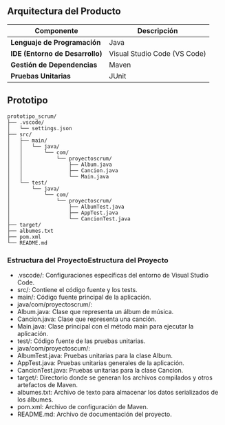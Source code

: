 ## Arquitectura del Producto

| Componente                        | Descripción                        |
|-----------------------------------|------------------------------------|
| **Lenguaje de Programación**      | Java                               |
| **IDE (Entorno de Desarrollo)**   | Visual Studio Code (VS Code)       |
| **Gestión de Dependencias**       | Maven                              |
| **Pruebas Unitarias**             | JUnit                              |


## Prototipo
```
prototipo_scrum/
├── .vscode/
│   └── settings.json
├── src/
│   ├── main/
│   │   └── java/
│   │       └── com/
│   │           └── proyectoscrum/
│   │               ├── Album.java
│   │               ├── Cancion.java
│   │               └── Main.java
│   └── test/
│       └── java/
│           └── com/
│               └── proyectoscrum/
│                   ├── AlbumTest.java
│                   ├── AppTest.java
│                   └── CancionTest.java
├── target/
├── albumes.txt
├── pom.xml
└── README.md
```

### Estructura del ProyectoEstructura del Proyecto
- .vscode/: Configuraciones específicas del entorno de Visual Studio Code.
- src/: Contiene el código fuente y los tests.
- main/: Código fuente principal de la aplicación.
- java/com/proyectoscrum/:
- Album.java: Clase que representa un álbum de música.
- Cancion.java: Clase que representa una canción.
- Main.java: Clase principal con el método main para ejecutar la aplicación.
- test/: Código fuente de las pruebas unitarias.
- java/com/proyectoscum/:
- AlbumTest.java: Pruebas unitarias para la clase Album.
- AppTest.java: Pruebas unitarias generales de la aplicación.
- CancionTest.java: Pruebas unitarias para la clase Cancion.
- target/: Directorio donde se generan los archivos compilados y otros artefactos de Maven.
- albumes.txt: Archivo de texto para almacenar los datos serializados de los álbumes.
- pom.xml: Archivo de configuración de Maven.
- README.md: Archivo de documentación del proyecto.

